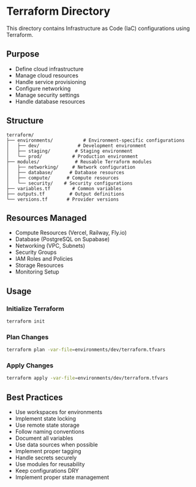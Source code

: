 # Terraform Directory

This directory contains Infrastructure as Code (IaC) configurations using Terraform.

## Purpose

- Define cloud infrastructure
- Manage cloud resources
- Handle service provisioning
- Configure networking
- Manage security settings
- Handle database resources

## Structure

```
terraform/
├── environments/           # Environment-specific configurations
│   ├── dev/              # Development environment
│   ├── staging/         # Staging environment
│   └── prod/           # Production environment
├── modules/             # Reusable Terraform modules
│   ├── networking/     # Network configuration
│   ├── database/      # Database resources
│   ├── compute/      # Compute resources
│   └── security/    # Security configurations
├── variables.tf        # Common variables
├── outputs.tf         # Output definitions
└── versions.tf       # Provider versions
```

## Resources Managed

- Compute Resources (Vercel, Railway, Fly.io)
- Database (PostgreSQL on Supabase)
- Networking (VPC, Subnets)
- Security Groups
- IAM Roles and Policies
- Storage Resources
- Monitoring Setup

## Usage

### Initialize Terraform

```bash
terraform init
```

### Plan Changes

```bash
terraform plan -var-file=environments/dev/terraform.tfvars
```

### Apply Changes

```bash
terraform apply -var-file=environments/dev/terraform.tfvars
```

## Best Practices

- Use workspaces for environments
- Implement state locking
- Use remote state storage
- Follow naming conventions
- Document all variables
- Use data sources when possible
- Implement proper tagging
- Handle secrets securely
- Use modules for reusability
- Keep configurations DRY
- Implement proper state management
